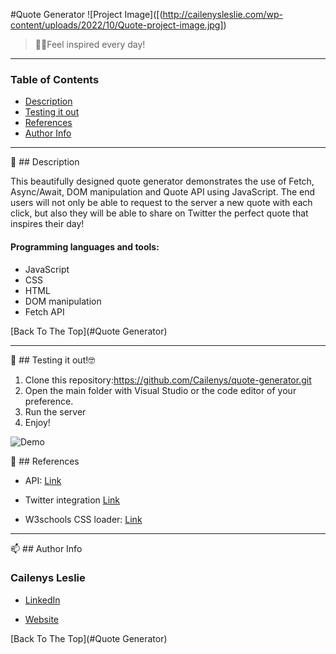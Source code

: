 #Quote Generator
![Project Image]([(http://cailenysleslie.com/wp-content/uploads/2022/10/Quote-project-image.jpg])

> 💁‍♀️Feel inspired every day!

---

### Table of Contents

- [Description](#description)
- [Testing it out](#Testing-it-out)
- [References](#references)
- [Author Info](#author-info)

---

📝 ## Description

This beautifully designed quote generator demonstrates the use of Fetch, Async/Await,  DOM manipulation and Quote API using JavaScript.  The end users will not only be able to request to the server a new quote with each click, but also they will be able to share on Twitter the perfect quote that inspires their day!

#### Programming languages and tools:

- JavaScript
- CSS
- HTML
- DOM manipulation
- Fetch API


[Back To The Top](#Quote Generator)

---

🚀 ## Testing it out!🤓

1. Clone this repository:https://github.com/Cailenys/quote-generator.git
2. Open the main folder with Visual Studio or the code editor of your preference.
3. Run the server
4. Enjoy!

![Demo]([http://cailenysleslie.com/wp-content/uploads/2022/10/Quote-generator-gif.gif])

📖 ## References

- API: [Link](https://jacintodesign.github.io/quotes-api/data/quotes.json)

- Twitter integration [Link](https://twitter.com/intent/tweet)

- W3schools CSS loader: [Link](https://www.w3schools.com/howto/howto_css_loader.asp)

---

📫 ## Author Info

### Cailenys Leslie

- [LinkedIn](https://www.linkedin.com/in/cailenysleslie/)

- [Website](https://cailenysleslie.com/)

[Back To The Top](#Quote Generator)




